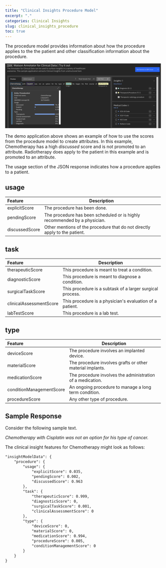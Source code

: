 ```yaml
---
title: "Clinical Insights Procedure Model"
excerpt: "."
categories: Clinical Insights
slug: clinical_insights_procedure
toc: true
---
```

<!-- ---

copyright:
  years: 2020
lastupdated: "2020-02-11"

keywords: annotator clinical data, clinical data, annotation

subcollection: wh-acd

---

# Clinical Insights Procedure Model -->

The procedure model provides information about how the procedure applies to the the patient and other classification information about the procedure.

![procedure](../../images/procedure.png)

The demo application above shows an example of how to use the scores from the procedure model to create attributes.  In this example, Chemotherapy has a high _discussed_ score and is not promoted to an attribute.  Radiotherapy does apply to the patient in this example and is promoted to an attribute.

The usage section of the JSON response indicates how a procedure applies to a patient.

## usage

| Feature | Description |
|:--------|-------------|
| explicitScore | The procedure has been done. |
| pendingScore | The procedure has been scheduled or is highly recommended by a physician. |
| discussedScore | Other mentions of the procedure that do not directly apply to the patient. |

## task

| Feature | Description |
|:--------|-------------|
| therapeuticScore | This procedure is meant to treat a condition. |
| diagnosticScore | This procedure is meant to diagnose a condition. |
| surgicalTaskScore | This procedure is a subtask of a larger surgical process. |
| clinicalAssessmentScore | This procedure is a physician's evaluation of a patient. |
| labTestScore | This procedure is a lab test. |

## type

| Feature | Description |
|:--------|-------------|
| deviceScore | The procedure involves an implanted device. |
| materialScore | The procedure involves grafts or other material implants. |
| medicationScore | The procedure involves the administration of a medication. |
| conditionManagementScore | An ongoing procedure to manage a long term condition. |
| procedureScore | Any other type of procedure. |

## Sample Response

Consider the following sample text.

_Chemotherapy with Cisplatin was not an option for his type of cancer._

The clinical insight features for Chemotherapy might look as follows:

```
"insightModelData": {
	"procedure": {
		"usage": {
			"explicitScore": 0.035,
			"pendingScore": 0.002,
			"discussedScore": 0.963
		},
		"task": {
			"therapeuticScore": 0.999,
			"diagnosticScore": 0,
			"surgicalTaskScore": 0.001,
			"clinicalAssessmentScore": 0
		},
		"type": {
			"deviceScore": 0,
			"materialScore": 0,
			"medicationScore": 0.994,
			"procedureScore": 0.005,
			"conditionManagementScore": 0
		}
	}
}
```
